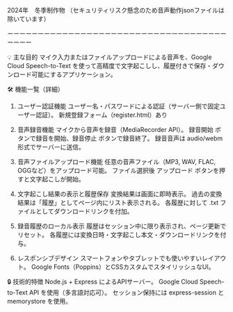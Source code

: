 2024年　冬季制作物
（セキュリティリスク懸念のため音声動作jsonファイルは除いています）






ーーーーーーーーーーーーーーーーーーーーーーーーーーーーーーーーーーーーーーーー

💡 主な目的
マイク入力またはファイルアップロードによる音声を、Google Cloud Speech-to-Text を使って高精度で文字起こしし、履歴付きで保存・ダウンロード可能にするアプリケーション。

🛠️ 機能一覧（詳細）
1. ユーザー認証機能
ユーザー名・パスワードによる認証（サーバー側で固定ユーザー認証）。
新規登録フォーム（register.html）あり

2. 音声録音機能
マイクから音声を録音（MediaRecorder API）。
録音開始 ボタンで録音を開始、録音停止 ボタンで録音終了。
録音音声は audio/webm 形式でサーバーに送信。

4. 音声ファイルアップロード機能
任意の音声ファイル（MP3, WAV, FLAC, OGGなど）をアップロード可能。
ファイル選択後 アップロード ボタンを押すと文字起こしが開始。

5. 文字起こし結果の表示と履歴保存
変換結果は画面に即時表示。
過去の変換結果は「履歴」としてページ内にリスト表示される。
各履歴に対して .txt ファイルとしてダウンロードリンクを付加。

6. 録音履歴のローカル表示
履歴はセッション中に限り表示され、ページ更新でリセット。
各履歴には変換日時・文字起こし本文・ダウンロードリンクを付与。

6. レスポンシブデザイン
スマートフォンやタブレットでも使いやすいレイアウト。
Google Fonts（Poppins）とCSSカスタムでスタイリッシュなUI。

🔒 技術的特徴
Node.js + Express によるAPIサーバー。
Google Cloud Speech-to-Text API を使用（多言語対応可）。
セッション保持には express-session と memorystore を使用。
